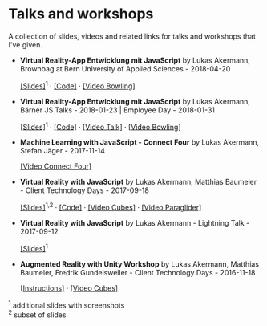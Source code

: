 # Talks and workshops

A collection of slides, videos and related links for talks and workshops that I've given.

* **Virtual Reality-App Entwicklung mit JavaScript** by Lukas Akermann, Brownbag at Bern University of Applied Sciences - 2018-04-20

  [[Slides]](slides/2018-04-20_Virtual_Reality-App_Entwicklung_mit_JavaScript.pdf)<sup>1</sup> · [[Code]](https://github.com/lakermann/vr-with-javascript) · [[Video Bowling]](https://youtu.be/LJ9yajf34Vs)

* **Virtual Reality-App Entwicklung mit JavaScript** by Lukas Akermann, Bärner JS Talks - 2018-01-23 | Employee Day - 2018-01-31

  [[Slides]](slides/2018-01-23_Virtual_Reality-App_Entwicklung_mit_JavaScript.pdf)<sup>1</sup> · [[Code]](https://github.com/lakermann/vr-with-javascript) · [[Video Talk]](https://youtu.be/Itsy_2e15UE) · [[Video Bowling]](https://youtu.be/LJ9yajf34Vs)

* **Machine Learning with JavaScript - Connect Four** by Lukas Akermann, Stefan Jäger - 2017-11-14

  [[Video Connect Four]](https://youtu.be/48ByUXGpKj0)

* **Virtual Reality with JavaScript** by Lukas Akermann, Matthias Baumeler - Client Technology Days - 2017-09-18

  [[Slides]](slides/2017-18-09_Virtual_Reality_with_JavaScript.pdf)<sup>1,2</sup> · [[Code]](https://github.com/lakermann/vr-with-javascript) · [[Video Cubes]](https://youtu.be/4YESNrei7Q0) · [[Video Paraglider]](https://youtu.be/H3w2yMeqeMI)

* **Virtual Reality with JavaScript** by Lukas Akermann - Lightning Talk - 2017-09-12

  [[Slides]](slides/2017-09-12_Virtual_Reality_with_JavaScript.pdf)<sup>1</sup>

* **Augmented Reality with Unity Workshop** by Lukas Akermann, Matthias Baumeler, Fredrik Gundelsweiler - Client Technology Days - 2016-11-18

  [[Instructions]](https://github.com/lakermann/ar-in-unity-workshop) · [[Video Cubes]](https://youtu.be/3RIOEBiPE-k)

<sup>1</sup> additional slides with screenshots<br />
<sup>2</sup> subset of slides
